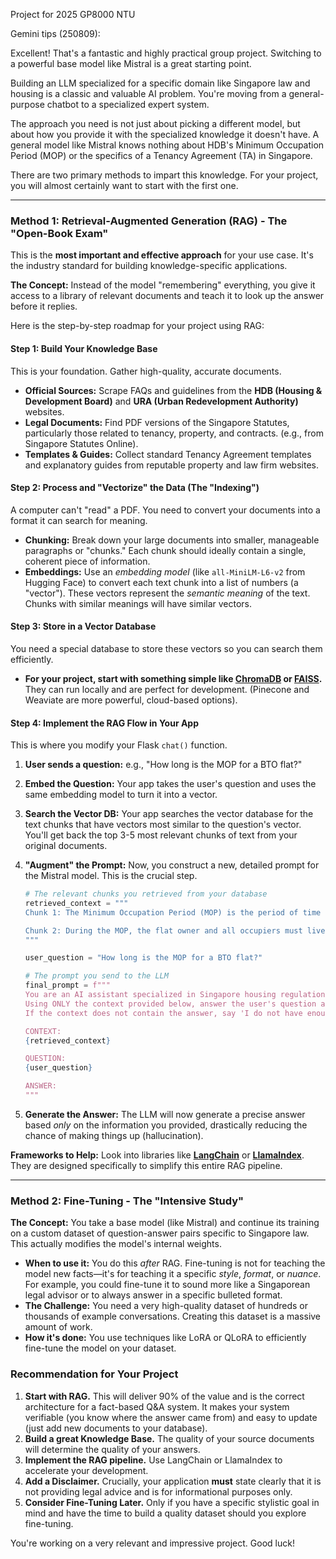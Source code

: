 Project for 2025 GP8000 NTU

Gemini tips (250809):

Excellent! That's a fantastic and highly practical group project. Switching to a powerful base model like Mistral is a great starting point.

Building an LLM specialized for a specific domain like Singapore law and housing is a classic and valuable AI problem. You're moving from a general-purpose chatbot to a specialized expert system.

The approach you need is not just about picking a different model, but about how you provide it with the specialized knowledge it doesn't have. A general model like Mistral knows nothing about HDB's Minimum Occupation Period (MOP) or the specifics of a Tenancy Agreement (TA) in Singapore.

There are two primary methods to impart this knowledge. For your project, you will almost certainly want to start with the first one.

---

### Method 1: Retrieval-Augmented Generation (RAG) - The "Open-Book Exam"

This is the **most important and effective approach** for your use case. It's the industry standard for building knowledge-specific applications.

**The Concept:** Instead of the model "remembering" everything, you give it access to a library of relevant documents and teach it to look up the answer before it replies.

Here is the step-by-step roadmap for your project using RAG:

#### **Step 1: Build Your Knowledge Base**
This is your foundation. Gather high-quality, accurate documents.
*   **Official Sources:** Scrape FAQs and guidelines from the **HDB (Housing & Development Board)** and **URA (Urban Redevelopment Authority)** websites.
*   **Legal Documents:** Find PDF versions of the Singapore Statutes, particularly those related to tenancy, property, and contracts. (e.g., from Singapore Statutes Online).
*   **Templates & Guides:** Collect standard Tenancy Agreement templates and explanatory guides from reputable property and law firm websites.

#### **Step 2: Process and "Vectorize" the Data (The "Indexing")**
A computer can't "read" a PDF. You need to convert your documents into a format it can search for meaning.

*   **Chunking:** Break down your large documents into smaller, manageable paragraphs or "chunks." Each chunk should ideally contain a single, coherent piece of information.
*   **Embeddings:** Use an *embedding model* (like `all-MiniLM-L6-v2` from Hugging Face) to convert each text chunk into a list of numbers (a "vector"). These vectors represent the *semantic meaning* of the text. Chunks with similar meanings will have similar vectors.

#### **Step 3: Store in a Vector Database**
You need a special database to store these vectors so you can search them efficiently.
*   **For your project, start with something simple like [ChromaDB](https://www.trychroma.com/) or [FAISS](https://github.com/facebookresearch/faiss).** They can run locally and are perfect for development. (Pinecone and Weaviate are more powerful, cloud-based options).

#### **Step 4: Implement the RAG Flow in Your App**

This is where you modify your Flask `chat()` function.

1.  **User sends a question:** e.g., "How long is the MOP for a BTO flat?"
2.  **Embed the Question:** Your app takes the user's question and uses the same embedding model to turn it into a vector.
3.  **Search the Vector DB:** Your app searches the vector database for the text chunks that have vectors most similar to the question's vector. You'll get back the top 3-5 most relevant chunks of text from your original documents.
4.  **"Augment" the Prompt:** Now, you construct a new, detailed prompt for the Mistral model. This is the crucial step.

    ```python
    # The relevant chunks you retrieved from your database
    retrieved_context = """
    Chunk 1: The Minimum Occupation Period (MOP) is the period of time you are required to physically occupy your flat before you can sell it on the open market. For Build-To-Order (BTO) flats, the MOP is 5 years from the date of key collection.

    Chunk 2: During the MOP, the flat owner and all occupiers must live in the flat. You are not allowed to rent out the entire flat during this period.
    """

    user_question = "How long is the MOP for a BTO flat?"

    # The prompt you send to the LLM
    final_prompt = f"""
    You are an AI assistant specialized in Singapore housing regulations. 
    Using ONLY the context provided below, answer the user's question accurately.
    If the context does not contain the answer, say 'I do not have enough information to answer that question.'

    CONTEXT:
    {retrieved_context}

    QUESTION:
    {user_question}

    ANSWER:
    """
    ```
5.  **Generate the Answer:** The LLM will now generate a precise answer based *only* on the information you provided, drastically reducing the chance of making things up (hallucination).

**Frameworks to Help:** Look into libraries like **[LangChain](https://www.langchain.com/)** or **[LlamaIndex](https://www.llamaindex.ai/)**. They are designed specifically to simplify this entire RAG pipeline.

---

### Method 2: Fine-Tuning - The "Intensive Study"

**The Concept:** You take a base model (like Mistral) and continue its training on a custom dataset of question-answer pairs specific to Singapore law. This actually modifies the model's internal weights.

*   **When to use it:** You do this *after* RAG. Fine-tuning is not for teaching the model new facts—it's for teaching it a specific *style*, *format*, or *nuance*. For example, you could fine-tune it to sound more like a Singaporean legal advisor or to always answer in a specific bulleted format.
*   **The Challenge:** You need a very high-quality dataset of hundreds or thousands of example conversations. Creating this dataset is a massive amount of work.
*   **How it's done:** You use techniques like LoRA or QLoRA to efficiently fine-tune the model on your dataset.

### Recommendation for Your Project

1.  **Start with RAG.** This will deliver 90% of the value and is the correct architecture for a fact-based Q&A system. It makes your system verifiable (you know where the answer came from) and easy to update (just add new documents to your database).
2.  **Build a great Knowledge Base.** The quality of your source documents will determine the quality of your answers.
3.  **Implement the RAG pipeline.** Use LangChain or LlamaIndex to accelerate your development.
4.  **Add a Disclaimer.** Crucially, your application **must** state clearly that it is not providing legal advice and is for informational purposes only.
5.  **Consider Fine-Tuning Later.** Only if you have a specific stylistic goal in mind and have the time to build a quality dataset should you explore fine-tuning.

You're working on a very relevant and impressive project. Good luck!
